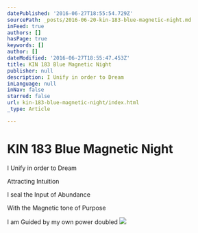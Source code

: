 ```yaml
---
datePublished: '2016-06-27T18:55:54.729Z'
sourcePath: _posts/2016-06-20-kin-183-blue-magnetic-night.md
inFeed: true
authors: []
hasPage: true
keywords: []
author: []
dateModified: '2016-06-27T18:55:47.453Z'
title: KIN 183 Blue Magnetic Night
publisher: null
description: I Unify in order to Dream
inLanguage: null
inNav: false
starred: false
url: kin-183-blue-magnetic-night/index.html
_type: Article

---
```

# KIN 183 Blue Magnetic Night

I Unify in order to Dream

Attracting Intuition

I seal the Input of Abundance

With the Magnetic tone of Purpose

I am Guided by my own power doubled
![](https://the-grid-user-content.s3-us-west-2.amazonaws.com/0f7ccb25-474b-4b63-9dcd-1b3e97479e74.png)